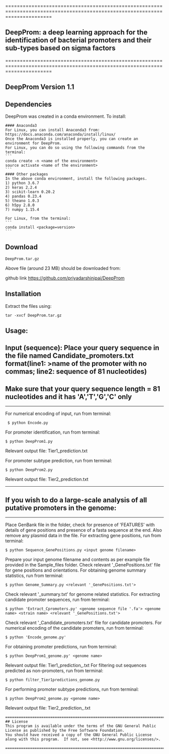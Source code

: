 ============================================================================================================================
## DeepProm: a deep learning approach for the identification of bacterial promoters and their sub-types based on sigma factors
============================================================================================================================

## DeepProm Version 1.1

## Dependencies
DeepProm was created in a conda environment. To install:

	#### Anaconda3
	For Linux, you can install Anaconda3 from:
	https://docs.anaconda.com/anaconda/install/linux/
	Once the Anaconda3 is installed properly, you can create an environment for DeepProm.
	For Linux, you can do so using the following commands from the terminal:
	```
	conda create -n <name of the environment>
	source activate <name of the environment>
	```
	#### Other packages 
	In the above conda environment, install the following packages.
	1) python 3.6.7
	2) keras 2.2.4
	3) scikit-learn 0.20.2 
	4) pandas 0.23.4 
	5) theano 1.0.3
	6) h5py 2.8.0
	7) numpy 1.15.4
	
	For Linux, from the terminal:
	```
	conda install <package=version>
	```
## Download
```
DeepProm.tar.gz
```
Above file (around 23 MB) should be downloaded from:

github link <https://github.com/priyadarshinipai/DeepProm>

## Installation

Extract the files using:
```
tar -xvcf DeepProm.tar.gz
```

## Usage:

Input (sequence): Place your query sequence in the file named Candidate_promoters.txt
		format(line1: >name of the promoter with no commas; line2: sequence of 81 nucleotides)
----------------------------------------------------------------------------------------------
## Make sure that your query sequence length = 81 nucleotides and it has 'A','T','G','C' only
----------------------------------------------------------------------------------------------
For numerical encoding of input, run from terminal:
```
 $ python Encode.py
```
For promoter identification, run from terminal:
```
$ python DeepProm1.py
```
Relevant output file: Tier1_prediction.txt

For promoter subtype prediction, run from terminal:
```
$ python DeepProm2.py
```
Relevant output file: Tier2_prediction.txt
	
------------------------------------------------------------------------------------
## If you wish to do a large-scale analysis of all putative promoters in the genome:
------------------------------------------------------------------------------------
Place GenBank file in the folder, check for presence of 'FEATURES' with details
of gene positions and presence of a fasta sequence at the end. Also remove any plasmid data in the file.
For extracting gene positions, run from terminal:
```
$ python Sequence_GenePositions.py <input genome filename>
```
Prepare your input genome filename and contents as per example file provided in the Sample_files folder.
Check relevant '_GenePositions.txt' file for gene positions and orientations. For obtaining genome summary
statistics, run from terminal:
```
$ python Genome_Summary.py <relevant '_GenePositions.txt'>
```
Check relevant '_summary.txt' for genome related statistics. For extracting candidate promoter sequences,
run from terminal:
```
$ python 'Extract_Cpromoters.py' <genome sequence file '.fa'> <genome name> <strain name> <relevant '_GenePositions.txt'> 
```
Check relevant '_Candidate_promoters.txt' file for candidate promoters. For numerical encoding of the candidate
promoters, run from terminal:
```
$ python 'Encode_genome.py'
```
For obtaining promoter predictions, run from terminal:
```
$ python DeepProm1_genome.py' <genome name>
```
Relevant output file: Tier1_prediction_<genomename>.txt
For filtering out sequences predicted as non-promoters, run from terminal:
```
$ python filter_Tier1predictions_genome.py
```
For performing promoter subtype predictions, run from terminal:
```
$ python DeepProm2_genome.py <genome name> 
```	
Relevant output file: Tier2_prediction_<genomename>.txt
```
=======================================================================================================================================
## License
This program is available under the terms of the GNU General Public License as published by the Free Software Foundation. 
You should have received a copy of the GNU General Public License along with this program.  If not, see <http://www.gnu.org/licenses/>.

========================================================================================================================================
